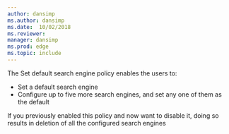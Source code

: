 ```yaml
---
author: dansimp
ms.author: dansimp
ms.date:  10/02/2018
ms.reviewer: 
manager: dansimp
ms.prod: edge
ms.topic: include
---
```


The Set default search engine policy enables the users to:

- Set a default search engine
- Configure up to five more search engines, and set any one of them as the default

If you previously enabled this policy and now want to disable it, doing so results in deletion of all the configured search engines

